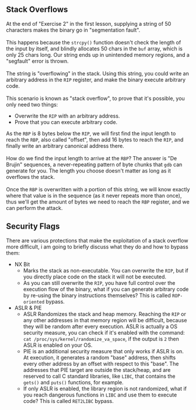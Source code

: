 ## Stack Overflows

At the end of "Exercise 2" in the first lesson, supplying a string of 50 characters makes the binary go in "segmentation fault".\
\
This happens because the `strcpy()` function doesn't check the length of the input by itself, and blindly allocates 50 chars in the `buf` array, which is only 25 chars long. Our string ends up in unintended memory regions, and a "segfault" error is thrown.\
\
The string is "overflowing" in the stack. Using this string, you could write an arbitrary address in the `RIP` register, and make the binary execute arbitrary code.
\
\
This scenario is known as "stack overflow", to prove that it's possible, you only need two things:
- Overwrite the `RIP` with an arbitrary address.
- Prove that you can execute arbitrary code.

As the `RBP` is 8 bytes below the `RIP`, we will first find the input length to reach the `RBP`, also called "offset", then add 16 bytes to reach the `RIP`, and finally write an arbitrary canonical address there.\
\
How do we find the input length to arrive at the `RBP`? The answer is "De Brujin" sequences, a never-repeating pattern of byte chunks that `gdb` can generate for you. The length you choose doesn't matter as long as it overflows the stack.\
\
Once the `RBP` is overwritten with a portion of this string, we will know exactly where that value is in the sequence (as it never repeats more than once), thus we'll get the amount of bytes we need to reach the `RBP` register, and we can perform the attack.

## Security Flags

There are various protections that make the exploitation of a stack overflow more difficult, i am going to briefly discuss what they do and how to bypass them:

- NX Bit
  - Marks the stack as non-executable. You can overwrite the `RIP`, but if you directly place code on the stack it will not be executed. 
  - As you can still overwrite the `RIP`, you have full control over the execution flow of the binary, what if you can generate arbitrary code by re-using the binary instructions themselves? This is called `ROP-oriented` bypass.
- ASLR & PIE
  - ASLR Randomizes the stack and heap memory. Reaching the `RIP` or any other addresses in that memory region will be difficult, because they will be random after every execution. ASLR is actually a OS security measure, you can check if it's enabled with the command: `cat /proc/sys/kernel/randomize_va_space`, if the output is `2` then ASLR is enabled on your OS.
  - PIE is an additional security measure that only works if ASLR is on. At execution, it generates a random "base" address, then shifts every other address by an offset with respect to this "base". The addresses that PIE target are outside the stack/heap, and are reserved to call C standard libraries, like `LIBC`, that contains the `gets()` and `puts()`  functions, for example.
  - If only ASLR is enabled, the library region is not randomized, what if you reach dangerous functions in `LIBC` and use them to execute code?  This is called `RET2LIBC` bypass.
